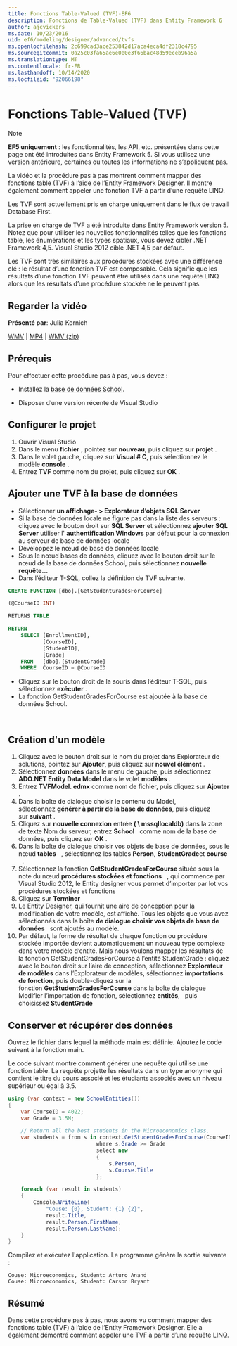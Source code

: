 ```yaml
---
title: Fonctions Table-Valued (TVF)-EF6
description: Fonctions de Table-Valued (TVF) dans Entity Framework 6
author: ajcvickers
ms.date: 10/23/2016
uid: ef6/modeling/designer/advanced/tvfs
ms.openlocfilehash: 2c699cad3ace253842d17aca4eca4df2318c4795
ms.sourcegitcommit: 0a25c03fa65ae6e0e0e3f66bac48d59eceb96a5a
ms.translationtype: MT
ms.contentlocale: fr-FR
ms.lasthandoff: 10/14/2020
ms.locfileid: "92066198"
---
```

# <a name="table-valued-functions-tvfs"></a>Fonctions Table-Valued (TVF)
> [!NOTE]
> **EF5 uniquement** : les fonctionnalités, les API, etc. présentées dans cette page ont été introduites dans Entity Framework 5. Si vous utilisez une version antérieure, certaines ou toutes les informations ne s’appliquent pas.

La vidéo et la procédure pas à pas montrent comment mapper des fonctions table (TVF) à l’aide de l’Entity Framework Designer. Il montre également comment appeler une fonction TVF à partir d’une requête LINQ.

Les TVF sont actuellement pris en charge uniquement dans le flux de travail Database First.

La prise en charge de TVF a été introduite dans Entity Framework version 5. Notez que pour utiliser les nouvelles fonctionnalités telles que les fonctions table, les énumérations et les types spatiaux, vous devez cibler .NET Framework 4,5. Visual Studio 2012 cible .NET 4,5 par défaut.

Les TVF sont très similaires aux procédures stockées avec une différence clé : le résultat d’une fonction TVF est composable. Cela signifie que les résultats d’une fonction TVF peuvent être utilisés dans une requête LINQ alors que les résultats d’une procédure stockée ne le peuvent pas.

## <a name="watch-the-video"></a>Regarder la vidéo

**Présenté par**: Julia Kornich

[WMV](https://download.microsoft.com/download/6/0/A/60A6E474-5EF3-4E1E-B9EA-F51D2DDB446A/HDI-ITPro-MSDN-winvideo-tvf.wmv)  |  [MP4](https://download.microsoft.com/download/6/0/A/60A6E474-5EF3-4E1E-B9EA-F51D2DDB446A/HDI-ITPro-MSDN-mp4video-tvf.m4v)  |  [WMV (zip)](https://download.microsoft.com/download/6/0/A/60A6E474-5EF3-4E1E-B9EA-F51D2DDB446A/HDI-ITPro-MSDN-winvideo-tvf.zip)

## <a name="pre-requisites"></a>Prérequis

Pour effectuer cette procédure pas à pas, vous devez :

- Installez la [base de données School](xref:ef6/resources/school-database).

- Disposer d’une version récente de Visual Studio

## <a name="set-up-the-project"></a>Configurer le projet

1.  Ouvrir Visual Studio
2.  Dans le menu **fichier** , pointez sur **nouveau**, puis cliquez sur **projet** .
3.  Dans le volet gauche, cliquez sur **Visual \# C**, puis sélectionnez le modèle **console** .
4.  Entrez **TVF** comme nom du projet, puis cliquez sur **OK** .

## <a name="add-a-tvf-to-the-database"></a>Ajouter une TVF à la base de données

-   Sélectionner **un affichage- &gt; Explorateur d’objets SQL Server**
-   Si la base de données locale ne figure pas dans la liste des serveurs : cliquez avec le bouton droit sur **SQL Server** et sélectionnez **ajouter SQL Server** utiliser l' **authentification Windows** par défaut pour la connexion au serveur de base de données locale
-   Développez le nœud de base de données locale
-   Sous le nœud bases de données, cliquez avec le bouton droit sur le nœud de la base de données School, puis sélectionnez **nouvelle requête...**
-   Dans l’éditeur T-SQL, collez la définition de TVF suivante.

``` SQL
CREATE FUNCTION [dbo].[GetStudentGradesForCourse]

(@CourseID INT)

RETURNS TABLE

RETURN
    SELECT [EnrollmentID],
           [CourseID],
           [StudentID],
           [Grade]
    FROM   [dbo].[StudentGrade]
    WHERE  CourseID = @CourseID
```

-   Cliquez sur le bouton droit de la souris dans l’éditeur T-SQL, puis sélectionnez **exécuter** .
-   La fonction GetStudentGradesForCourse est ajoutée à la base de données School.

 

## <a name="create-a-model"></a>Création d'un modèle

1.  Cliquez avec le bouton droit sur le nom du projet dans Explorateur de solutions, pointez sur **Ajouter**, puis cliquez sur **nouvel élément** .
2.  Sélectionnez **données** dans le menu de gauche, puis sélectionnez **ADO.NET Entity Data Model** dans le volet **modèles** .
3.  Entrez **TVFModel. edmx** comme nom de fichier, puis cliquez sur **Ajouter** .
4.  Dans la boîte de dialogue choisir le contenu du Model, sélectionnez **générer à partir de la base de données**, puis cliquez sur **suivant** .
5.  Cliquez sur **nouvelle connexion** entrée **( \\ mssqllocaldb)** dans la zone de texte Nom du serveur, entrez **School**   comme nom de la base de données, puis cliquez sur **OK** .
6.  Dans la boîte de dialogue choisir vos objets de base de données, sous le nœud **tables**   , sélectionnez les tables **Person**, **StudentGrade**et **course**   .
7.  Sélectionnez la fonction **GetStudentGradesForCourse** située sous la note du nœud **procédures stockées et fonctions**   , qui commence par Visual Studio 2012, le Entity designer vous permet d’importer par lot vos procédures stockées et fonctions
8.  Cliquez sur **Terminer**
9.  Le Entity Designer, qui fournit une aire de conception pour la modification de votre modèle, est affiché. Tous les objets que vous avez sélectionnés dans la boîte **de dialogue choisir vos objets de base de données**   sont ajoutés au modèle.
10. Par défaut, la forme de résultat de chaque fonction ou procédure stockée importée devient automatiquement un nouveau type complexe dans votre modèle d’entité. Mais nous voulons mapper les résultats de la fonction GetStudentGradesForCourse à l’entité StudentGrade : cliquez avec le bouton droit sur l’aire de conception, sélectionnez **Explorateur de modèles** dans l’Explorateur de modèles, sélectionnez **importations de fonction**, puis double-cliquez sur la fonction **GetStudentGradesForCourse** dans la boîte de dialogue Modifier l’importation de fonction, sélectionnez **entités**,   puis choisissez **StudentGrade**

## <a name="persist-and-retrieve-data"></a>Conserver et récupérer des données

Ouvrez le fichier dans lequel la méthode main est définie. Ajoutez le code suivant à la fonction main.

Le code suivant montre comment générer une requête qui utilise une fonction table. La requête projette les résultats dans un type anonyme qui contient le titre du cours associé et les étudiants associés avec un niveau supérieur ou égal à 3,5.

``` csharp
using (var context = new SchoolEntities())
{
    var CourseID = 4022;
    var Grade = 3.5M;

    // Return all the best students in the Microeconomics class.
    var students = from s in context.GetStudentGradesForCourse(CourseID)
                            where s.Grade >= Grade
                            select new
                            {
                                s.Person,
                                s.Course.Title
                            };

    foreach (var result in students)
    {
        Console.WriteLine(
            "Couse: {0}, Student: {1} {2}",
            result.Title,  
            result.Person.FirstName,  
            result.Person.LastName);
    }
}
```

Compilez et exécutez l'application. Le programme génère la sortie suivante :

```console
Couse: Microeconomics, Student: Arturo Anand
Couse: Microeconomics, Student: Carson Bryant
```

## <a name="summary"></a>Résumé

Dans cette procédure pas à pas, nous avons vu comment mapper des fonctions table (TVF) à l’aide de l’Entity Framework Designer. Elle a également démontré comment appeler une TVF à partir d’une requête LINQ.
